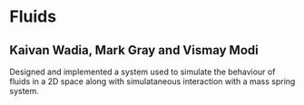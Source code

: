 Fluids
========================
Kaivan Wadia, Mark Gray and Vismay Modi
------------------------------------

Designed and implemented a system used to simulate the behaviour of fluids in a 2D space along with simulataneous interaction with a mass spring system.
